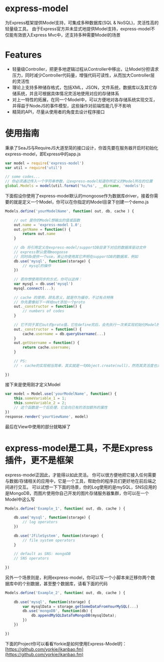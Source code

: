 # express-model

为Express框架提供Model支持，可集成多种数据库(SQL & NoSQL)，灵活性高的轻量级工具。
由于Express官方并未显式地提供Model支持，express-model不仅能有效嵌入Express Mvc中，还支持多种需要Model的场景

# Features

* 轻量级Controller，把更多地逻辑过程从Controller中移出，让Model分担请求压力，同时减少Controller代码量，增强代码可读性，从而加大Controller层的灵活性
* 理论上支持多种储存格式，包括XML，JSON，文件系统，数据库以及其它存储系统，并且可根据具体情况灵活地使用对应的存储体系
* 对上一特性的拓展，在同一个Model中，可以方便地对各存储系统实现交互，并得益于NodeJS的事件模型，这些操作对前端性能几乎不影响
* 精简的API，尽量从使用者的角度去设计程序接口

# 使用指南

秉承了SeaJS与RequireJS大道至简的接口设计，你首先要在服务器开启时初始化express-model，即Express中的app.js

```javascript
var model = require('express-model')
var util = require('util')
	
// some codes...
// 你必须通过传入一个字符串参数，让express-model知道你所定义的Model所在的位置
global.Models = model(util.format('%s/%s', __dirname, 'models');
```

下面假设你使用了express-model默认的mongoose作为数据库driver，接着你需要的就是定义一个Model，你可以在你指定的Model目录下创建一个demo.js

```javascript
Models.define('yourModelName', function( out, db, cache ) {
		
	// out 是你的Model想输出的值或函数
	out.name = 'express-model 1.0';
	out.getName = function() {
		return out.name
	}
		
	// db 将引用定义在express-model/supportDB目录下对应的数据库驱动文件
	// express默认使用moogoose
	// 同时db提供一个use，来让你使用其它声明在supportDB的数据库，例如
	db.use('mysql', function(storage) {
		// mysql的操作
	})
		
	// 若你想使用同步的方式，你可以这样：
	var mysql = db.use('mysql')
	mysql.connect(...);
		
	// cache 的使用，顾名思义，就是作为缓存，不过有点特殊
	// 你先要像如下一样给out添加一个proto
	out._constructor = function() {
		// numbers of codes
	}
		
	// 它不同于其它out的proto值，它在define完后，会先执行一次来实现初始化Model的工作，因此你可以这样
	out._constructor = function() {
		cache.username = db.queryUsername(...)
	}
	out.getUsername = function() {
		return cache.username;
	}
		
	// PS:
	// - cache的实现相当简单，其实就是一句Object.create(null)，然而其灵活度也大大增加了应用程序的直接效率，有效正确地使用参数cache往往事半功倍
		
})
```

接下来是使用刚才定义Model

```javascript
var model = Model.use('yourModelName', function() {
	this.someVariable_1 = 1;
	this.someVariable_2 = 2;
	// 这个函数是一个后处理，它会向已有的添加额外的属性
})
response.render('yourViewName', model)
```

最后在View中使用的部分就略掉了


# express-model是工具，不是Express插件，更不是框架

express-model正因此，才能得以如此灵活。
你可以很方便地把它接入任何需要与数据/存储相关的应用中，它是一个工具，帮助你的程序员们更好地在前后端之间进行交互。
可以试想一下下面的场景，你的Log使用的是mySQL，SNS应用的是MongoDB，而图片使用你自己开发的图片存储服务器集群，你可以在一个Model中这么写
```javascript
Models.define('Example_1', function( out, db, cache ) {
	
	db.use('mysql', function(storage) {
		// log operators
	})
	
	db.use('JfileSystem', function(storage) {
		// file system operators
	}
	
	// default as SNS: mongoDB
	// SNS operators
	
})
```
另外一个场景则是，利用express-model，你可以写一个小脚本来迁移你两个数据库中的个别数据，甚至整个数据库，请看下面的代码

```javascript
Models.define('Example_2', function( out, db, cache ) {
	
	db.use('mysql', function(storage) {
		var mysqlData = storage.getSomeDataFromYourMySQL(...)
		db.use('mongoDB', function(db) {
			db.appendMySQLDataToMongoDB(mysqlData);
		})
	})
	
})
```

下面的Project你可以看看Yorkie是如何使用Express-Model的：[https://github.com/yorkie/ikanbao.fm](https://github.com/yorkie/ikanbao.fm)

